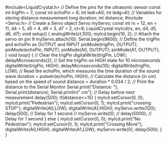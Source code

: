 #include<LiquidCrystal.h> 
// Define the pins for the ultrasonic sensor 
const int trigPin = 7; 
const int echoPin = 8; 
int ledr=A0; 
int ledg=A1; 
// Variables for storing distance measurement 
long duration; 
int distance; 
#include <Servo.h> 
// Create a Servo object 
Servo myServo; 
const int rs = 12, en = 11, d4 = 5, d5 = 4, d6 = 3, d7 = 2, ct=9; 
LiquidCrystal mylcd(rs, en, d4, d5, d6, d7); 
void setup() { 
analogWrite(ct,100); 
mylcd.begin(16, 2); 
// Attach the servo on pin 9 
myServo.attach(10); 
Serial.begin(9600); 
// Define the trigPin and echoPin as OUTPUT and INPUT 
pinMode(trigPin, OUTPUT); 
pinMode(echoPin, INPUT); 
pinMode(A0, OUTPUT); 
pinMode(A1, OUTPUT); 
} 
void loop() { 
// Clear the trigPin 
digitalWrite(trigPin, LOW); 
delayMicroseconds(2); 
// Set the trigPin on HIGH state for 10 microseconds 
digitalWrite(trigPin, HIGH); 
delayMicroseconds(10); 
digitalWrite(trigPin, LOW); 
// Read the echoPin, which measures the time duration of the sound wave 
duration = pulseIn(echoPin, HIGH); 
// Calculate the distance (in cm) based on the speed of sound 
distance = duration * 0.034 / 2; 
// Print the distance to the Serial Monitor 
Serial.print("Distance: "); 
Serial.print(distance); 
Serial.println(" cm"); 
// Delay before next measurement 
delay(500); 
if(distance<=15) 
{ 
mylcd.setCursor(0, 0); 
mylcd.print("Pedestrian"); 
mylcd.setCursor(0, 1); 
mylcd.print("crossing STOP"); 
digitalWrite(A0,LOW); 
digitalWrite(A1,HIGH); 
myServo.write(120); 
delay(500); // Delay for 1 second 
//  myServo.write(0); 
//   delay(5000); // Delay for 1 second 
} 
else 
{ 
mylcd.setCursor(0, 0); 
mylcd.print("No Pedestrian"); 
mylcd.setCursor(0, 1); 
mylcd.print("Crossing Move"); 
digitalWrite(A0,HIGH); 
digitalWrite(A1,LOW); 
myServo.write(0); 
delay(500); 
} 
}  
